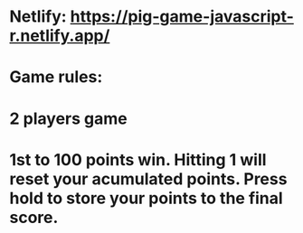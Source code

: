 # Netlify: https://pig-game-javascript-r.netlify.app/
# Game rules: 
# 2 players game
# 1st to 100 points win. Hitting 1 will reset your acumulated points. Press hold to store your points to the final score.

